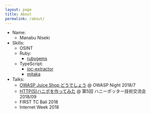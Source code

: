 ```yaml
---
layout: page
title: About
permalink: /about/
---
```


- Name:
  - Manabu Niseki
- Skills:
  - OSINT
  - Ruby:
    - [rubygems](https://rubygems.org/profiles/ninoseki)
  - TypeScript:
    - [ioc-extractor](https://www.npmjs.com/package/ioc-extractor)
    - [mitaka](https://github.com/ninoseki/mitaka)
- Talks:
  - [OWASP Juice Shop どうでしょう](https://speakerdeck.com/ninoseki/owasp-juice-shop-doudesiyou) @ OWASP Night 2018/7
  - [HTTP(S)ハニポを作ってみた](https://speakerdeck.com/ninoseki/http-s-hanihowozuo-tutemita) @ 第5回 ハニーポッター技術交流会 2018/09
  - FIRST TC Bali 2018
  - Internet Week 2018
